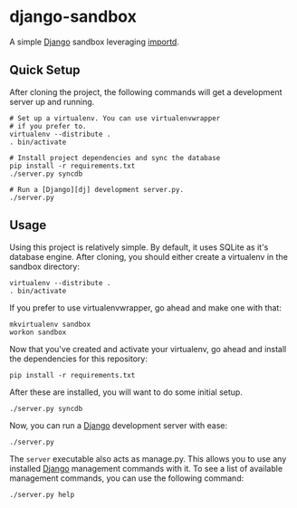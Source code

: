 django-sandbox
==============

A simple [Django][dj] sandbox leveraging [importd][d].

Quick Setup
-----------

After cloning the project, the following commands will get a development server
up and running.

    # Set up a virtualenv. You can use virtualenvwrapper
    # if you prefer to.
    virtualenv --distribute .
    . bin/activate
    
    # Install project dependencies and sync the database
    pip install -r requirements.txt
    ./server.py syncdb

    # Run a [Django][dj] development server.py.
    ./server.py

Usage
-----

Using this project is relatively simple. By default, it uses SQLite as it's
database engine. After cloning, you should either create a virtualenv in the
sandbox directory:

    virtualenv --distribute .
    . bin/activate
  
If you prefer to use virtualenvwrapper, go ahead and make one with that:

    mkvirtualenv sandbox
    workon sandbox

Now that you've created and activate your virtualenv, go ahead and install the
dependencies for this repository:

    pip install -r requirements.txt
    
After these are installed, you will want to do some initial
setup.

    ./server.py syncdb

Now, you can run a [Django][dj] development server with ease:

    ./server.py

The `server` executable also acts as manage.py. This allows you to use any
installed [Django][dj] management commands with it. To see a list of available
management commands, you can use the following command:

    ./server.py help

[d]: http://pythonhosted.org/importd/ "importd"
[dj]: http://djangoproject.com/ "Django"

